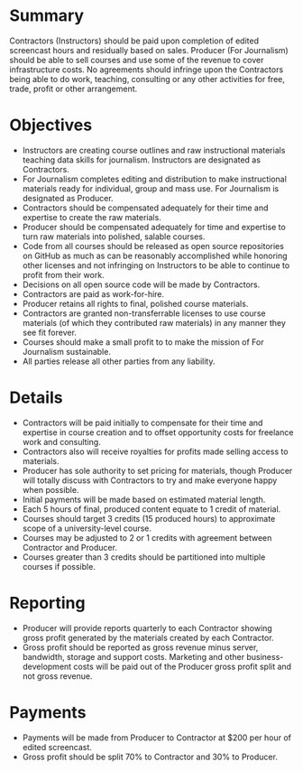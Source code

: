 # Summary

Contractors (Instructors) should be paid upon completion of edited screencast hours and residually based on sales.  Producer (For Journalism) should be able to sell courses and use some of the revenue to cover infrastructure costs. No agreements should infringe upon the Contractors being able to do work, teaching, consulting or any other activities for free, trade, profit or other arrangement. 

# Objectives

* Instructors are creating course outlines and raw instructional materials teaching data skills for journalism. Instructors are designated as Contractors.
* For Journalism completes editing and distribution to make instructional materials ready for individual, group and mass use. For Journalism is designated as Producer.
* Contractors should be compensated adequately for their time and expertise to create the raw materials.
* Producer should be compensated adequately for time and expertise to turn raw materials into polished, salable courses.
* Code from all courses should be released as open source repositories on GitHub as much as can be reasonably accomplished while honoring other licenses and not infringing on Instructors to be able to continue to profit from their work.
* Decisions on all open source code will be made by Contractors.
* Contractors are paid as work-for-hire.
* Producer retains all rights to final, polished course materials.
* Contractors are granted non-transferrable licenses to use course materials (of which they contributed raw materials) in any manner they see fit forever.
* Courses should make a small profit to to make the mission of For Journalism sustainable.
* All parties release all other parties from any liability.

# Details

* Contractors will be paid initially to compensate for their time and expertise in course creation and to offset opportunity costs for freelance work and consulting.
* Contractors also will receive royalties for profits made selling access to materials.
* Producer has sole authority to set pricing for materials, though Producer will totally discuss with Contractors to try and make everyone happy when possible.
* Initial payments will be made based on estimated material length.
* Each 5 hours of final, produced content equate to 1 credit of material.
* Courses should target 3 credits (15 produced hours) to approximate scope of a university-level course.
* Courses may be adjusted to 2 or 1 credits with agreement between Contractor and Producer. 
* Courses greater than 3 credits should be partitioned into multiple courses if possible.

# Reporting

* Producer will provide reports quarterly to each Contractor showing gross profit generated by the materials created by each Contractor.
* Gross profit should be reported as gross revenue minus server, bandwidth, storage and support costs. Marketing and other business-development costs will be paid out of the Producer gross profit split and not gross revenue.

# Payments

* Payments will be made from Producer to Contractor at $200 per hour of edited screencast.
* Gross profit should be split 70% to Contractor and 30% to Producer.

